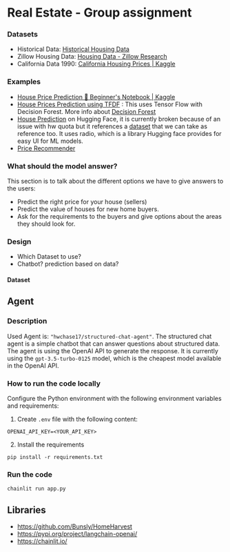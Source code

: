 # Real Estate - Group assignment


### Datasets
* Historical Data: [Historical Housing Data](https://www.car.org/en/marketdata/data/housingdata) 
* Zillow Housing Data: [Housing Data - Zillow Research](https://www.zillow.com/research/data/)
* California Data 1990: [California Housing Prices | Kaggle](https://www.kaggle.com/datasets/camnugent/california-housing-prices)


### Examples
* [House Price Prediction 🏡 Beginner's Notebook | Kaggle](https://www.kaggle.com/code/heyrobin/house-price-prediction-beginner-s-notebook)
* [House Prices Prediction using TFDF](https://www.kaggle.com/code/gusthema/house-prices-prediction-using-tfdf) : This uses Tensor Flow with Decision Forest. More info about [Decision Forest ](https://www.tensorflow.org/decision_forests)
* [House Prediction](https://huggingface.co/spaces/rsatish1110/HousePricePrediction/blob/main/app.py) on Hugging Face, it is currently broken because of an issue with hw quota but it references a [dataset](https://github.com/ageron/handson-ml2/tree/master/datasets/housing) that we can take as reference too. It uses radio, which is a library Hugging face provides for easy UI for ML models.
* [Price Recommender](https://huggingface.co/spaces/yxmauw/ames-houseprice-recommender/blob/main/app.py)


### What should the model answer?
This section is to talk about the different options we have to give answers to the users:

* Predict the right price for your house (sellers)
* Predict the value of houses for new home buyers. 
* Ask for the requirements to the buyers and give options about the areas they should look for. 


### Design
* Which Dataset to use?
* Chatbot? prediction based on data?

#### Dataset

## Agent

### Description

Used Agent is: `"hwchase17/structured-chat-agent"`. The structured chat agent is a simple chatbot that can answer questions about structured data. The agent is using the OpenAI API to generate the response. It is currently using the `gpt-3.5-turbo-0125` model, which is the cheapest model available in the OpenAI API.

### How to run the code locally

Configure the Python environment with the following environment variables and requirements:
1. Create `.env` file with the following content:

```
OPENAI_API_KEY=<YOUR_API_KEY>
```

2. Install the requirements

```
pip install -r requirements.txt
```

### Run the code

```
chainlit run app.py
```

## Libraries
* https://github.com/Bunsly/HomeHarvest
* https://pypi.org/project/langchain-openai/
* https://chainlit.io/
